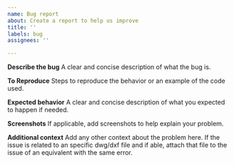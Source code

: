 ```yaml
---
name: Bug report
about: Create a report to help us improve
title: ''
labels: bug
assignees: ''

---
```


**Describe the bug**
A clear and concise description of what the bug is.

**To Reproduce**
Steps to reproduce the behavior or an example of the code used.

**Expected behavior**
A clear and concise description of what you expected to happen if needed.

**Screenshots**
If applicable, add screenshots to help explain your problem.

**Additional context**
Add any other context about the problem here.
If the issue is related to an specific dwg/dxf file and if able, attach that file to the issue of an equivalent with the same error.

